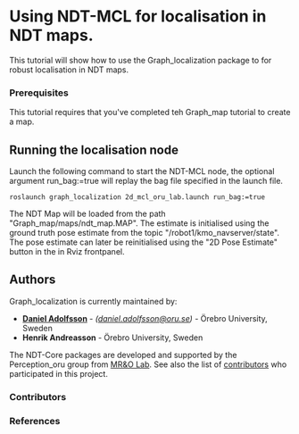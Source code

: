 # Using NDT-MCL for localisation in NDT maps.

This tutorial will show how to use the Graph_localization package to for robust localisation in NDT maps. 

### Prerequisites
This tutorial requires that you've completed teh Graph_map tutorial to create a map. 

## Running the localisation node
Launch the following command to start the NDT-MCL node, the optional argument run_bag:=true will replay the bag file specified in the launch file.
```
roslaunch graph_localization 2d_mcl_oru_lab.launch run_bag:=true
```
The NDT Map will be loaded from the path "Graph_map/maps/ndt_map.MAP". 
The estimate is initialised using the ground truth pose estimate from the topic "/robot1/kmo_navserver/state". The pose estimate can later be reinitialised using the "2D Pose Estimate" button in the in Rviz frontpanel.

## Authors
Graph_localization is currently maintained by:

* **[Daniel Adolfsson](https://www.linkedin.com/in/daniel-adolfsson-7613417a/)** - *(daniel.adolfsson@oru.se)* - Örebro University, Sweden
* **Henrik Andreasson** - Örebro University, Sweden

The NDT-Core packages are developed and supported by the Perception_oru group from [MR&O Lab](http://www.aass.oru.se/Research/mro/index.html).
See also the list of [contributors](https://github.com/your/project/contributors) who participated in this project.

### Contributors
### References

